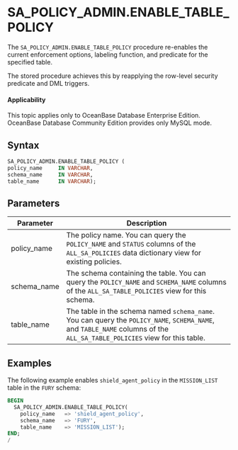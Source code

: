 SA_POLICY_ADMIN.ENABLE_TABLE_POLICY
========================================================

The `SA_POLICY_ADMIN.ENABLE_TABLE_POLICY` procedure re-enables the current enforcement options, labeling function, and predicate for the specified table.

The stored procedure achieves this by reapplying the row-level security predicate and DML triggers.

<main id="notice" >
    <h4>Applicability</h4>
    <p>This topic applies only to OceanBase Database Enterprise Edition. OceanBase Database Community Edition provides only MySQL mode. </p>
  </main>

Syntax
-----------

```sql
SA_POLICY_ADMIN.ENABLE_TABLE_POLICY (
policy_name     IN VARCHAR,
schema_name     IN VARCHAR,
table_name      IN VARCHAR);
```



Parameters
-------------



| **Parameter** | **Description**                                                                                                                                                           |
|---------------|---------------------------------------------------------------------------------------------------------------------------------------------------------------------------|
| policy_name   | The policy name. You can query the `POLICY_NAME` and `STATUS` columns of the `ALL_SA_POLICIES` data dictionary view for existing policies.                                |
| schema_name   | The schema containing the table. You can query the `POLICY_NAME` and `SCHEMA_NAME` columns of the `ALL_SA_TABLE_POLICIES` view for this schema.                           |
| table_name    | The table in the schema named `schema_name`. You can query the `POLICY_NAME`, `SCHEMA_NAME`, and `TABLE_NAME` columns of the `ALL_SA_TABLE_POLICIES` view for this table. |



Examples
-----------

The following example enables `shield_agent_policy` in the `MISSION_LIST` table in the `FURY` schema:

```sql
BEGIN
  SA_POLICY_ADMIN.ENABLE_TABLE_POLICY(
    policy_name   => 'shield_agent_policy',
    schema_name   => 'FURY',
    table_name    => 'MISSION_LIST');
END;
/
```
